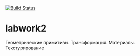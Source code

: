 [![Build Status](https://travis-ci.org/icg2018/labwork2.svg?branch=gh-pages)](https://travis-ci.org/icg2018/labwork2)
# labwork2
Геометрические примитивы. Трансформация. Материалы. Текстурирование
